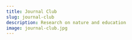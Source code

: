 ```yaml
---
title: Journal Club
slug: journal-club
description: Research on nature and education
image: journal-club.jpg
---
```

